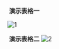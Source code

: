 ​																				**演示表格一**

![1](https://github.com/MRzaipy/MyScrapy/assets/107302480/0d43342b-9327-4005-beed-153fe5e54f5e)

​																				**演示表格二**
![2](https://github.com/MRzaipy/MyScrapy/assets/107302480/09c04c4e-df49-413b-b02b-8d974c91c068)
